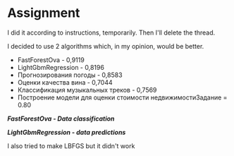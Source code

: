 # Assignment

I did it according to instructions, temporarily. Then I'll delete the thread.

I decided to use 2 algorithms which, in my opinion, would be better.

* FastForestOva - 0,9119
* LightGbmRegression - 0,8196
* Прогнозирования погоды - 0,8583
* Оценки качества вина - 0,7044
* Классификация музыкальных треков - 0,7569
* Построение модели для оценки стоимости недвижимостиЗадание = 0.80

***FastForestOva - Data classification***

***LightGbmRegression - data predictions***

I also tried to make LBFGS but it didn't work
